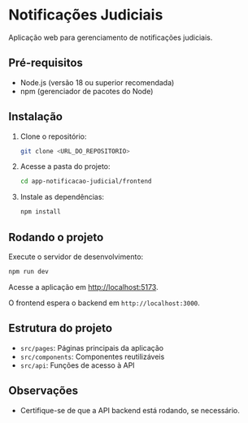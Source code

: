 # Notificações Judiciais

Aplicação web para gerenciamento de notificações judiciais.

## Pré-requisitos

- Node.js (versão 18 ou superior recomendada)
- npm (gerenciador de pacotes do Node)

## Instalação

1. Clone o repositório:
   ```bash
   git clone <URL_DO_REPOSITORIO>
   ```

2. Acesse a pasta do projeto:
   ```bash
   cd app-notificacao-judicial/frontend
   ```

3. Instale as dependências:
   ```bash
   npm install
   ```

## Rodando o projeto

Execute o servidor de desenvolvimento:
```bash
npm run dev
```

Acesse a aplicação em [http://localhost:5173](http://localhost:5173).

O frontend espera o backend em `http://localhost:3000`.

## Estrutura do projeto

- `src/pages`: Páginas principais da aplicação
- `src/components`: Componentes reutilizáveis
- `src/api`: Funções de acesso à API

## Observações

- Certifique-se de que a API backend está rodando, se necessário.




